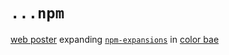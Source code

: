 # `...npm`

[web poster](https://s9a.github.io/...npm) expanding [`npm-expansions`](https://github.com/npm/npm-expansions) in [color bae](https://github.com/s9a/bae#bae)
